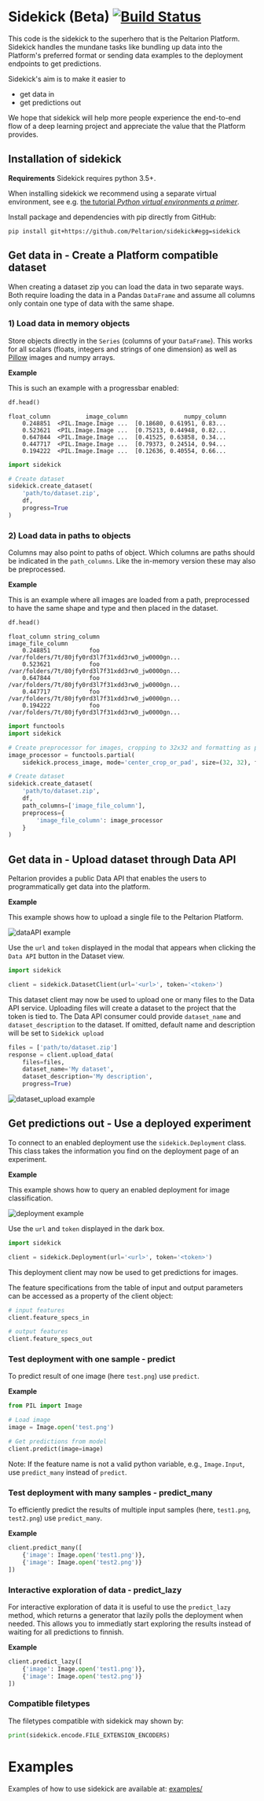 # Sidekick (Beta) [![Build Status](https://travis-ci.com/Peltarion/sidekick.svg?token=nkS94uQqBVFyK1JitpGf&branch=master)](https://travis-ci.com/Peltarion/sidekick)
This code is the sidekick to the superhero that is the Peltarion Platform. Sidekick
handles the mundane tasks like bundling up data into the Platform's preferred
format or sending data examples to the deployment endpoints to get predictions.

Sidekick's aim is to make it easier to
* get data in
* get predictions out

We hope that sidekick will help more people experience the end-to-end flow of a deep learning
project and appreciate the value that the Platform provides.


## Installation of sidekick
**Requirements** Sidekick requires python 3.5+.

When installing sidekick we recommend using a separate virtual environment, see e.g.
[the tutorial *Python virtual environments a primer*](https://realpython.com/python-virtual-environments-a-primer/).

Install package and dependencies with pip directly from GitHub:
```console
pip install git+https://github.com/Peltarion/sidekick#egg=sidekick
```

## Get data in - Create a Platform compatible dataset
When creating a dataset zip you can load the data in two separate ways.
Both require loading the data in a Pandas `DataFrame` and assume all columns
only contain one type of data with the same shape.

### 1) Load data in memory objects
Store objects directly in the `Series` (columns of your `DataFrame`). This
works for all scalars (floats, integers and strings of one dimension) as well
as [Pillow](https://pillow.readthedocs.io/en/stable/) images and numpy arrays.

**Example**

This is such an example with a progressbar enabled:

```python
df.head()
```
```
float_column          image_column                numpy_column
    0.248851  <PIL.Image.Image ...  [0.18680, 0.61951, 0.83...
    0.523621  <PIL.Image.Image ...  [0.75213, 0.44948, 0.82...
    0.647844  <PIL.Image.Image ...  [0.41525, 0.63858, 0.34...
    0.447717  <PIL.Image.Image ...  [0.79373, 0.24514, 0.94...
    0.194222  <PIL.Image.Image ...  [0.12636, 0.40554, 0.66...
```

```python
import sidekick

# Create dataset
sidekick.create_dataset(
    'path/to/dataset.zip',
    df,
    progress=True
)
```

### 2) Load data in paths to objects

Columns may also point to paths of object. Which columns are paths should be
indicated in the `path_columns`. Like the in-memory version these may also be
preprocessed.

**Example**

This is an example where all images are loaded from a path,
preprocessed to have the same shape and type and then placed in the dataset.

```python
df.head()
```
```text
float_column string_column                                  image_file_column
    0.248851           foo  /var/folders/7t/80jfy0rd3l7f31xdd3rw0_jw0000gn...
    0.523621           foo  /var/folders/7t/80jfy0rd3l7f31xdd3rw0_jw0000gn...
    0.647844           foo  /var/folders/7t/80jfy0rd3l7f31xdd3rw0_jw0000gn...
    0.447717           foo  /var/folders/7t/80jfy0rd3l7f31xdd3rw0_jw0000gn...
    0.194222           foo  /var/folders/7t/80jfy0rd3l7f31xdd3rw0_jw0000gn...
```

```python
import functools
import sidekick

# Create preprocessor for images, cropping to 32x32 and formatting as png
image_processor = functools.partial(
    sidekick.process_image, mode='center_crop_or_pad', size=(32, 32), file_format='png')

# Create dataset
sidekick.create_dataset(
    'path/to/dataset.zip',
    df,
    path_columns=['image_file_column'],
    preprocess={
        'image_file_column': image_processor
    }
)
```


## Get data in - Upload dataset through Data API
Peltarion provides a public Data API that enables the users to programmatically get data into the
platform.


**Example**

This example shows how to upload a single file to the Peltarion Platform.

![dataAPI example](static/image/dataAPI_example.png "Data API example")

Use the `url` and `token` displayed in the modal that appears when clicking the `Data API` button in the Dataset view.

```python
import sidekick

client = sidekick.DatasetClient(url='<url>', token='<token>')
```

This dataset client may now be used to upload one or many files to the Data API service. Uploading files will create a
dataset to the project that the token is tied to. The Data API consumer could provide `dataset_name` and 
`dataset_description` to the dataset. If omitted, default name and description will be set to `Sidekick upload` 

```python
files = ['path/to/dataset.zip']
response = client.upload_data(
    files=files, 
    dataset_name='My dataset', 
    dataset_description='My description', 
    progress=True)
```

![dataset_upload example](static/image/dataset_upload_example.png "Dataset upload example")

## Get predictions out - Use a deployed experiment
To connect to an enabled deployment use the `sidekick.Deployment` class. This
class takes the information you find on the deployment page of an experiment.


**Example**

This example shows how to query an enabled deployment for image classification.

![deployment example](static/image/deployment_example.png "Deployment example")

Use the `url` and `token` displayed in the dark box.

```python
import sidekick

client = sidekick.Deployment(url='<url>', token='<token>')
```

This deployment client may now be used to get predictions for images. 

The feature specifications from the table of input and output parameters can be accessed as a 
property of the client object: 

```python
# input features
client.feature_specs_in

# output features
client.feature_specs_out
```

### Test deployment with one sample - predict

To predict result of one image (here `test.png`) use `predict`.

**Example**
```python
from PIL import Image

# Load image
image = Image.open('test.png')

# Get predictions from model
client.predict(image=image)
```
Note: If the feature name is not a valid python variable, e.g., `Image.Input`, use `predict_many` instead of `predict`.

### Test deployment with many samples - predict_many

To efficiently predict the results of multiple input samples (here, `test1.png`, `test2.png`) use
`predict_many`.

**Example**
```python
client.predict_many([
    {'image': Image.open('test1.png')},
    {'image': Image.open('test2.png')}
])
```

### Interactive exploration of data - predict_lazy

For interactive exploration of data it is useful to use the `predict_lazy`
method, which returns a generator that lazily polls the deployment when needed.
This allows you to immediatly start exploring the results instead of waiting
for all predictions to finnish.

**Example**
```python
client.predict_lazy([
    {'image': Image.open('test1.png')},
    {'image': Image.open('test2.png')}
])
```

### Compatible filetypes
The filetypes compatible with sidekick may shown by:
```python
print(sidekick.encode.FILE_EXTENSION_ENCODERS)
```

# Examples
Examples of how to use sidekick are available at: [examples/](examples/)
